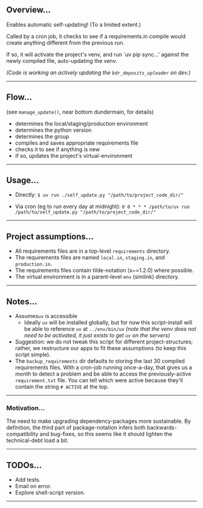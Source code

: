 ## Overview...

Enables automatic self-updating! (To a limited extent.)

Called by a cron job, it checks to see if a requirements.in compile would create anything different from the previous run.

If so, it will activate the project's venv, and run `uv pip sync...' against the newly compiled file, auto-updating the venv.

_(Code is working an actively updating the `bdr_deposits_uploader` on dev.)_

---


## Flow...

(see `manage_update()`, near bottom dundermain, for details)

- determines the local/staging/production environment
- determines the python version
- determines the group
- compiles and saves appropriate requirements file
- checks it to see if anything is new
- if so, updates the project's virtual-environment

---


## Usage...

- Directly:
    `$ uv run ./self_update.py "/path/to/project_code_dir/"`

- Via cron (eg to run every day at midnight):
    `0 0 * * * /path/to/uv run /path/to/self_update.py "/path/to/project_code_dir/"`

---


## Project assumptions...

- All requirements files are in a top-level `requirements` directory.
- The requirements files are named `local.in`, `staging.in`, and `production.in`.
- The requirements files contain tilde-notation (x~=1.2.0) where possible.
- The virtual environment is in a parent-level `env` (simlink) directory.

---

## Notes...

- Assumes`uv` is accessible
    - Ideally `uv` will be installed globally, but for now this script-install will be able to reference `uv` at `../env/bin/uv` _(note that the venv does not need to be activated, it just exists to get `uv` on the servers)_
- Suggestion: we do not tweak this script for different project-structures; rather, we restructure our apps to fit these assumptions (to keep this script simple).
- The `backup_requirements` dir defaults to storing the last 30 compiled requirements files. With a cron-job running once-a-day, that gives us a month to detect a problem and be able to access the previously-active `requirement.txt` file. You can tell which were active because they'll contain the string `# ACTIVE` at the top.

---


### Motivation...

The need to make upgrading dependency-packages more sustainable. By definition, the third part of package-notation infers both backwards-compatibility and bug-fixes, so this seems like it should lighten the technical-debt load a bit.

---


## TODOs...

- Add tests.
- Email on error.
- Explore shell-script version.

---
